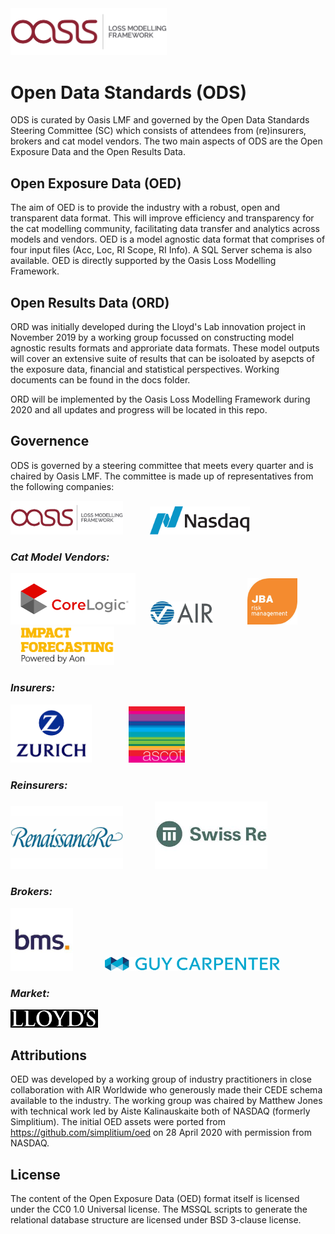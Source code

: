 <img src="images/oasis-lmf-colour.png" alt="Oasis LMF logo" width="250" />

# Open Data Standards (ODS)
ODS is curated by Oasis LMF and governed by the Open Data Standards Steering Committee (SC) which consists of attendees from (re)insurers, brokers and cat model vendors. 
The two main aspects of ODS are the Open Exposure Data and the Open Results Data. 

## Open Exposure Data (OED)
    
The aim of OED is to provide the industry with a robust, open and transparent data format. 
This will improve efficiency and transparency for the cat modelling community, facilitating data transfer and analytics across models and vendors.
OED is a model agnostic data format that comprises of four input files (Acc, Loc, RI Scope, RI Info).
A SQL Server schema is also available.
OED is directly supported by the Oasis Loss Modelling Framework.

## Open Results Data (ORD)

ORD was initially developed during the Lloyd's Lab innovation project in November 2019 by a working group focussed on constructing model agnostic results formats and approriate data formats. 
These model outputs will cover an extensive suite of results that can be isoloated by asepcts of the exposure data, financial and statistical perspectives. Working documents can be found in the docs folder.

ORD will be implemented by the Oasis Loss Modelling Framework during 2020 and all updates and progress will be located in this repo. 

## Governence

ODS is governed by a steering committee that meets every quarter and is chaired by Oasis LMF. The committee is made up of representatives from the following companies:

<img src="images/oasis-lmf-colour.png" alt="Oasis LMF logo" width="180" /> &nbsp; &nbsp; &nbsp; &nbsp; &nbsp; <img src="images/NASDAQ_logo.png" width="160" />


### *Cat Model Vendors:*

<img src="images/corelogic_logo.png" width="200" />&nbsp; &nbsp; &nbsp; <img src="images/AIR_Worldwide's_logo.jpeg" width="100" />&nbsp; &nbsp; &nbsp; &nbsp; &nbsp; &nbsp; &nbsp; <img src="images/JBA_logo.jpeg" width="80" /> &nbsp; &nbsp; &nbsp; &nbsp; &nbsp; &nbsp; &nbsp; <img src="images/IF_Logo.png" width="150" />


### *Insurers:*

<img src="images/zurich_logo.png" width="130" />    &nbsp; &nbsp; &nbsp; &nbsp; &nbsp; &nbsp; &nbsp; <img src="images/ascot_logo.png" width="90" />


### *Reinsurers:*

<img src="images/renre_logo.png" width="180" /> &nbsp; &nbsp; &nbsp; &nbsp; &nbsp; &nbsp; <img src="images/SwissRe_logo.jpg" width="180" />

### *Brokers:*

<img src="images/bms_logo.jpeg" width="100" /> &nbsp; &nbsp; &nbsp; &nbsp; &nbsp; &nbsp; <img src="images/GuyCarp_logo.png" width="280" />


### *Market:*
 
<img src="images/Lloyds_logo.png" width="140" />


## Attributions
OED was developed by a working group of industry practitioners in close collaboration with AIR Worldwide who generously made their CEDE schema available to the industry. 
The working group was chaired by Matthew Jones with technical work led by Aiste Kalinauskaite both of NASDAQ (formerly Simplitium). 
The initial OED assets were ported from https://github.com/simplitium/oed on 28 April 2020 with permission from NASDAQ.

## License
The content of the Open Exposure Data (OED) format itself is licensed under the CC0 1.0 Universal license.
The MSSQL scripts to generate the relational database structure are licensed under BSD 3-clause license.
